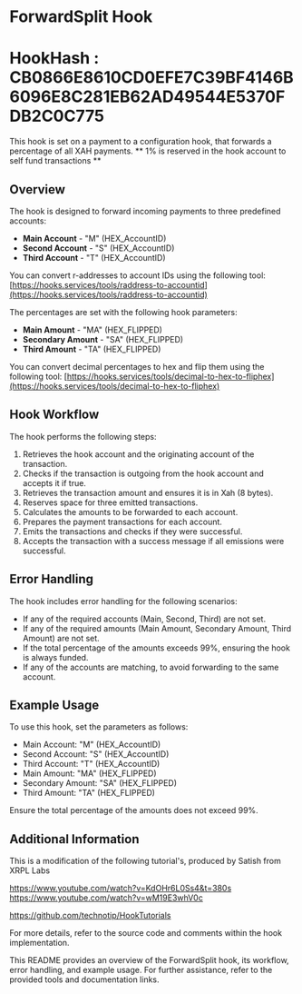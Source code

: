 # ForwardSplit Hook

# HookHash : CB0866E8610CD0EFE7C39BF4146B6096E8C281EB62AD49544E5370FDB2C0C775

This hook is set on a payment to a configuration hook, that forwards a percentage of all XAH payments. ** 1% is reserved in the hook account to self fund transactions **

## Overview

The hook is designed to forward incoming payments to three predefined accounts:

- **Main Account** - "M" (HEX_AccountID)
- **Second Account** - "S" (HEX_AccountID)
- **Third Account** - "T" (HEX_AccountID)

You can convert r-addresses to account IDs using the following tool:
[https://hooks.services/tools/raddress-to-accountid](https://hooks.services/tools/raddress-to-accountid)

The percentages are set with the following hook parameters:

- **Main Amount** - "MA" (HEX_FLIPPED)
- **Secondary Amount** - "SA" (HEX_FLIPPED)
- **Third Amount** - "TA" (HEX_FLIPPED)

You can convert decimal percentages to hex and flip them using the following tool:
[https://hooks.services/tools/decimal-to-hex-to-fliphex](https://hooks.services/tools/decimal-to-hex-to-fliphex)

## Hook Workflow

The hook performs the following steps:

1. Retrieves the hook account and the originating account of the transaction.
2. Checks if the transaction is outgoing from the hook account and accepts it if true.
3. Retrieves the transaction amount and ensures it is in Xah (8 bytes).
4. Reserves space for three emitted transactions.
5. Calculates the amounts to be forwarded to each account.
6. Prepares the payment transactions for each account.
7. Emits the transactions and checks if they were successful.
8. Accepts the transaction with a success message if all emissions were successful.

## Error Handling

The hook includes error handling for the following scenarios:

- If any of the required accounts (Main, Second, Third) are not set.
- If any of the required amounts (Main Amount, Secondary Amount, Third Amount) are not set.
- If the total percentage of the amounts exceeds 99%, ensuring the hook is always funded.
- If any of the accounts are matching, to avoid forwarding to the same account.

## Example Usage

To use this hook, set the parameters as follows:

- Main Account:   "M" (HEX_AccountID)
- Second Account: "S" (HEX_AccountID)
- Third Account:  "T" (HEX_AccountID)
- Main Amount:      "MA" (HEX_FLIPPED)
- Secondary Amount: "SA" (HEX_FLIPPED)
- Third Amount:     "TA" (HEX_FLIPPED)

Ensure the total percentage of the amounts does not exceed 99%.

## Additional Information

This is a modification of the following tutorial's, produced by Satish from XRPL Labs 

https://www.youtube.com/watch?v=KdOHr6L0Ss4&t=380s
https://www.youtube.com/watch?v=wM19E3whV0c

https://github.com/technotip/HookTutorials

For more details, refer to the source code and comments within the hook implementation.

This README provides an overview of the ForwardSplit hook, its workflow, error handling, and example usage. For further assistance, refer to the provided tools and documentation links.
